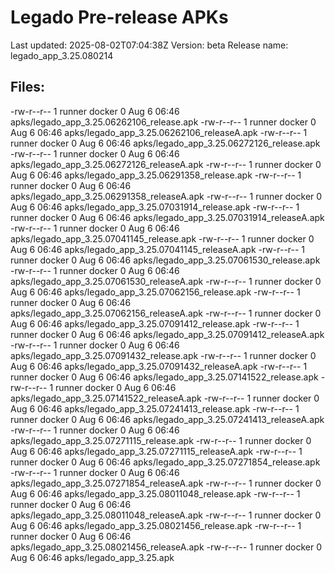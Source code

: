 # Legado Pre-release APKs
Last updated: 2025-08-02T07:04:38Z
Version: beta
Release name: legado_app_3.25.080214
## Files:
-rw-r--r-- 1 runner docker 0 Aug  6 06:46 apks/legado_app_3.25.06262106_release.apk
-rw-r--r-- 1 runner docker 0 Aug  6 06:46 apks/legado_app_3.25.06262106_releaseA.apk
-rw-r--r-- 1 runner docker 0 Aug  6 06:46 apks/legado_app_3.25.06272126_release.apk
-rw-r--r-- 1 runner docker 0 Aug  6 06:46 apks/legado_app_3.25.06272126_releaseA.apk
-rw-r--r-- 1 runner docker 0 Aug  6 06:46 apks/legado_app_3.25.06291358_release.apk
-rw-r--r-- 1 runner docker 0 Aug  6 06:46 apks/legado_app_3.25.06291358_releaseA.apk
-rw-r--r-- 1 runner docker 0 Aug  6 06:46 apks/legado_app_3.25.07031914_release.apk
-rw-r--r-- 1 runner docker 0 Aug  6 06:46 apks/legado_app_3.25.07031914_releaseA.apk
-rw-r--r-- 1 runner docker 0 Aug  6 06:46 apks/legado_app_3.25.07041145_release.apk
-rw-r--r-- 1 runner docker 0 Aug  6 06:46 apks/legado_app_3.25.07041145_releaseA.apk
-rw-r--r-- 1 runner docker 0 Aug  6 06:46 apks/legado_app_3.25.07061530_release.apk
-rw-r--r-- 1 runner docker 0 Aug  6 06:46 apks/legado_app_3.25.07061530_releaseA.apk
-rw-r--r-- 1 runner docker 0 Aug  6 06:46 apks/legado_app_3.25.07062156_release.apk
-rw-r--r-- 1 runner docker 0 Aug  6 06:46 apks/legado_app_3.25.07062156_releaseA.apk
-rw-r--r-- 1 runner docker 0 Aug  6 06:46 apks/legado_app_3.25.07091412_release.apk
-rw-r--r-- 1 runner docker 0 Aug  6 06:46 apks/legado_app_3.25.07091412_releaseA.apk
-rw-r--r-- 1 runner docker 0 Aug  6 06:46 apks/legado_app_3.25.07091432_release.apk
-rw-r--r-- 1 runner docker 0 Aug  6 06:46 apks/legado_app_3.25.07091432_releaseA.apk
-rw-r--r-- 1 runner docker 0 Aug  6 06:46 apks/legado_app_3.25.07141522_release.apk
-rw-r--r-- 1 runner docker 0 Aug  6 06:46 apks/legado_app_3.25.07141522_releaseA.apk
-rw-r--r-- 1 runner docker 0 Aug  6 06:46 apks/legado_app_3.25.07241413_release.apk
-rw-r--r-- 1 runner docker 0 Aug  6 06:46 apks/legado_app_3.25.07241413_releaseA.apk
-rw-r--r-- 1 runner docker 0 Aug  6 06:46 apks/legado_app_3.25.07271115_release.apk
-rw-r--r-- 1 runner docker 0 Aug  6 06:46 apks/legado_app_3.25.07271115_releaseA.apk
-rw-r--r-- 1 runner docker 0 Aug  6 06:46 apks/legado_app_3.25.07271854_release.apk
-rw-r--r-- 1 runner docker 0 Aug  6 06:46 apks/legado_app_3.25.07271854_releaseA.apk
-rw-r--r-- 1 runner docker 0 Aug  6 06:46 apks/legado_app_3.25.08011048_release.apk
-rw-r--r-- 1 runner docker 0 Aug  6 06:46 apks/legado_app_3.25.08011048_releaseA.apk
-rw-r--r-- 1 runner docker 0 Aug  6 06:46 apks/legado_app_3.25.08021456_release.apk
-rw-r--r-- 1 runner docker 0 Aug  6 06:46 apks/legado_app_3.25.08021456_releaseA.apk
-rw-r--r-- 1 runner docker 0 Aug  6 06:46 apks/legado_app_3.25.apk
